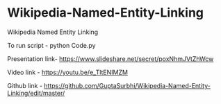 # Wikipedia-Named-Entity-Linking
Wikipedia Named Entity Linking

To run script - 
python Code.py

Presentation link- 
https://www.slideshare.net/secret/poxNhmJVtZhWcw

Video link - 
https://youtu.be/e_TltENIMZM

Github link - 
https://github.com/GuptaSurbhi/Wikipedia-Named-Entity-Linking/edit/master/
